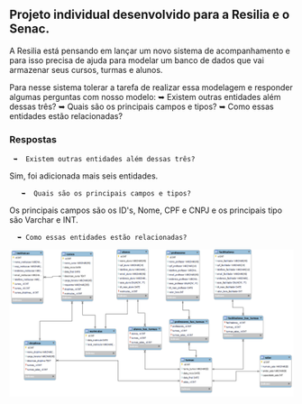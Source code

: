 ## Projeto individual  desenvolvido para a Resilia e o Senac.

A Resilia está pensando em lançar um novo sistema de acompanhamento e para isso precisa de ajuda para modelar um banco de dados que vai armazenar seus cursos, turmas e alunos.

Para nesse sistema tolerar a tarefa de realizar essa modelagem e responder algumas perguntas com nosso modelo:
➥ Existem outras entidades além dessas três?
➥ Quais são os principais campos e tipos?
➥ Como essas entidades estão relacionadas?

### Respostas
     ➥  Existem outras entidades além dessas três?
Sim, foi adicionada mais seis entidades.
     
       ➥  Quais são os principais campos e tipos?
Os principais  campos são os ID's, Nome, CPF e CNPJ e os principais tipo são Varchar e INT.

      ➥ Como essas entidades estão relacionadas?









![diagrama_relacionamento](https://raw.githubusercontent.com/Yasmim75/md4_sistema_resilia/main/02_01_SQLimagem.png)
